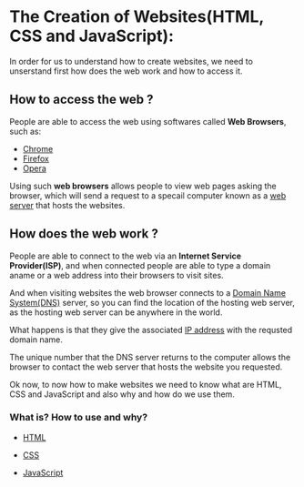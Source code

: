 # The Creation of Websites(HTML, CSS and JavaScript):

In order for us to understand how to create websites, we need to unserstand first how does the web work and how to access it.

## How to access the web ?
People are able to access the web using softwares called **Web Browsers**, such as:
- [Chrome](https://en.wikipedia.org/wiki/Google_Chrome)
- [Firefox](https://en.wikipedia.org/wiki/Firefox)
- [Opera](https://en.wikipedia.org/wiki/Opera_(web_browser)#Opera_GX)

Using such **web browsers** allows people to view web pages asking the browser, which will send a request to a specail computer known as a [web server](https://en.wikipedia.org/wiki/Web_server) that hosts the websites.

## How does the web work ?
People are able to connect to the web via an **Internet Service Provider(ISP)**, and when connected people are able to type a domain aname or a web address into their browsers to visit sites. 

 And when visiting websites the web browser connects to a [Domain Name System(DNS)](https://en.wikipedia.org/wiki/Domain_Name_System) server, so you can find the location of the hosting web server, as the hosting web server can be anywhere in the world.

 What happens is that they give the associated [IP address](https://en.wikipedia.org/wiki/IP_address) with the requsted domain name.

 The unique number that the DNS server returns to the computer allows the browser to contact the web server that hosts the website you requested.

Ok now, to now how to make websites we need to know what are HTML, CSS and JavaScript and also why and how do we use them.

### What is? How to use and why?

- [HTML](https://mohammadlebzo.github.io/reading-notes/Read_03)

- [CSS](https://mohammadlebzo.github.io/reading-notes/Read_06)

- [JavaScript](https://mohammadlebzo.github.io/reading-notes/Read_04)
